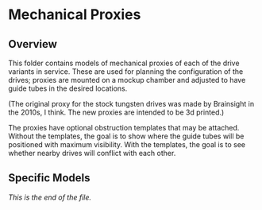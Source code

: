 # Mechanical Proxies

## Overview

This folder contains models of mechanical proxies of each of the drive
variants in service. These are used for planning the configuration of the
drives; proxies are mounted on a mockup chamber and adjusted to have guide
tubes in the desired locations.

(The original proxy for the stock tungsten drives was made by Brainsight
in the 2010s, I think. The new proxies are intended to be 3d printed.)

The proxies have optional obstruction templates that may be attached. Without
the templates, the goal is to show where the guide tubes will be positioned
with maximum visibility. With the templates, the goal is to see whether nearby
drives will conflict with each other.


## Specific Models


_This is the end of the file._
